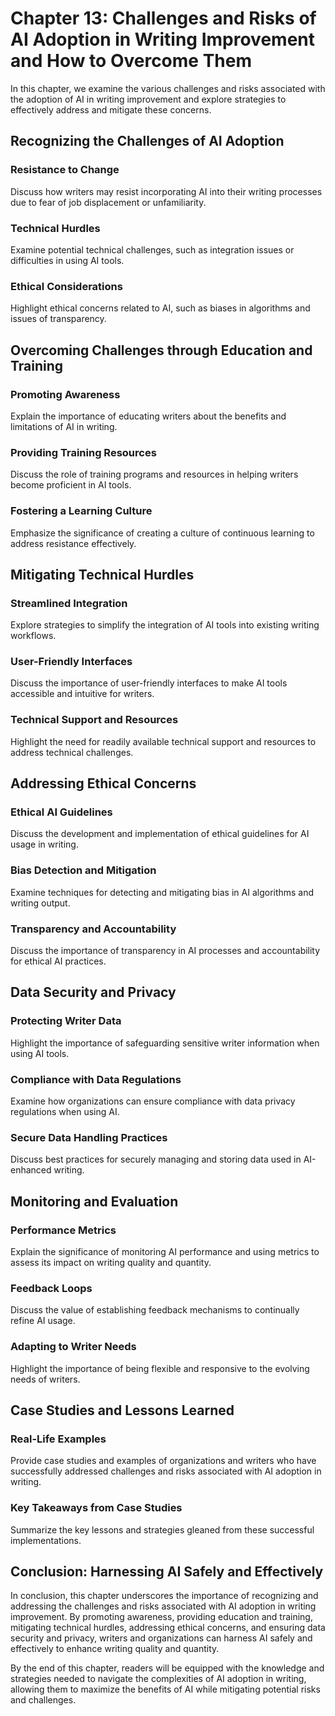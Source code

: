 Chapter 13: Challenges and Risks of AI Adoption in Writing Improvement and How to Overcome Them
===============================================================================================

In this chapter, we examine the various challenges and risks associated with the adoption of AI in writing improvement and explore strategies to effectively address and mitigate these concerns.

Recognizing the Challenges of AI Adoption
-----------------------------------------

### Resistance to Change

Discuss how writers may resist incorporating AI into their writing processes due to fear of job displacement or unfamiliarity.

### Technical Hurdles

Examine potential technical challenges, such as integration issues or difficulties in using AI tools.

### Ethical Considerations

Highlight ethical concerns related to AI, such as biases in algorithms and issues of transparency.

Overcoming Challenges through Education and Training
----------------------------------------------------

### Promoting Awareness

Explain the importance of educating writers about the benefits and limitations of AI in writing.

### Providing Training Resources

Discuss the role of training programs and resources in helping writers become proficient in AI tools.

### Fostering a Learning Culture

Emphasize the significance of creating a culture of continuous learning to address resistance effectively.

Mitigating Technical Hurdles
----------------------------

### Streamlined Integration

Explore strategies to simplify the integration of AI tools into existing writing workflows.

### User-Friendly Interfaces

Discuss the importance of user-friendly interfaces to make AI tools accessible and intuitive for writers.

### Technical Support and Resources

Highlight the need for readily available technical support and resources to address technical challenges.

Addressing Ethical Concerns
---------------------------

### Ethical AI Guidelines

Discuss the development and implementation of ethical guidelines for AI usage in writing.

### Bias Detection and Mitigation

Examine techniques for detecting and mitigating bias in AI algorithms and writing output.

### Transparency and Accountability

Discuss the importance of transparency in AI processes and accountability for ethical AI practices.

Data Security and Privacy
-------------------------

### Protecting Writer Data

Highlight the importance of safeguarding sensitive writer information when using AI tools.

### Compliance with Data Regulations

Examine how organizations can ensure compliance with data privacy regulations when using AI.

### Secure Data Handling Practices

Discuss best practices for securely managing and storing data used in AI-enhanced writing.

Monitoring and Evaluation
-------------------------

### Performance Metrics

Explain the significance of monitoring AI performance and using metrics to assess its impact on writing quality and quantity.

### Feedback Loops

Discuss the value of establishing feedback mechanisms to continually refine AI usage.

### Adapting to Writer Needs

Highlight the importance of being flexible and responsive to the evolving needs of writers.

Case Studies and Lessons Learned
--------------------------------

### Real-Life Examples

Provide case studies and examples of organizations and writers who have successfully addressed challenges and risks associated with AI adoption in writing.

### Key Takeaways from Case Studies

Summarize the key lessons and strategies gleaned from these successful implementations.

Conclusion: Harnessing AI Safely and Effectively
------------------------------------------------

In conclusion, this chapter underscores the importance of recognizing and addressing the challenges and risks associated with AI adoption in writing improvement. By promoting awareness, providing education and training, mitigating technical hurdles, addressing ethical concerns, and ensuring data security and privacy, writers and organizations can harness AI safely and effectively to enhance writing quality and quantity.

By the end of this chapter, readers will be equipped with the knowledge and strategies needed to navigate the complexities of AI adoption in writing, allowing them to maximize the benefits of AI while mitigating potential risks and challenges.
